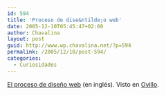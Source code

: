 ```yaml
---
id: 594
title: 'Proceso de dise&ntilde;o web'
date: 2005-12-10T05:45:47+02:00
author: Chavalina
layout: post
guid: http://www.wp.chavalina.net/?p=594
permalink: /2005/12/10/post-594/
categories:
  - Curiosidades
---
```

<a href="http://www.pingmag.jp/2005/12/09/the-website-development-process/" target="_blank">El proceso de dise&ntilde;o web</a> (en ingl&eacute;s). Visto en <a href="http://ovillo.org/" target="_blank">Ovillo</a>.